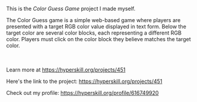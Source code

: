 This is the *Color Guess Game* project I made myself.


<p>The Color Guess game is a simple web-based game where players are presented with a target RGB color value displayed in text form. Below the target color are several color blocks, each representing a different RGB color. Players must click on the color block they believe matches the target color.</p><br/><br/>Learn more at <a href="https://hyperskill.org/projects/451?utm_source=ide&utm_medium=ide&utm_campaign=ide&utm_content=project-card">https://hyperskill.org/projects/451</a>

Here's the link to the project: https://hyperskill.org/projects/451

Check out my profile: https://hyperskill.org/profile/616749920